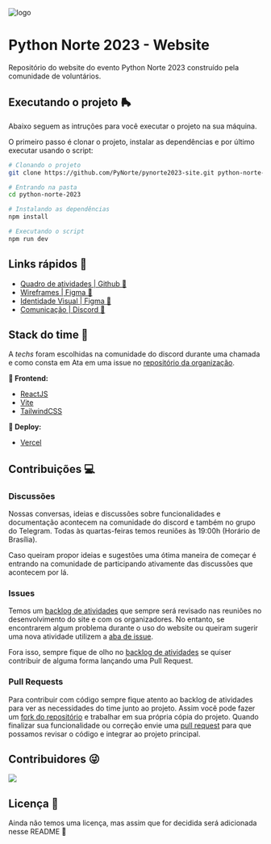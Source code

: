 ![logo](https://user-images.githubusercontent.com/71537090/232899441-728ba590-cb1d-4e42-9405-efcc89b25cb9.png)

# Python Norte 2023 - Website

Repositório do website do evento Python Norte 2023 construído pela comunidade de voluntários.

## Executando o projeto 🛼

Abaixo seguem as intruções para você executar o projeto na sua máquina.

O primeiro passo é clonar o projeto, instalar as dependências e por último executar usando o script:

```sh
# Clonando o projeto
git clone https://github.com/PyNorte/pynorte2023-site.git python-norte-2023

# Entrando na pasta
cd python-norte-2023

# Instalando as dependências
npm install

# Executando o script
npm run dev
```

## Links rápidos 🔗

- [Quadro de atividades | Github 🐙](https://github.com/orgs/PyNorte/projects/3)
- [Wireframes | Figma 🎨](https://www.figma.com/file/PPJFp5QmqQZ3l1ic7tBauK/Wireframes?node-id=0%3A1&t=74IYBYFch5PEtMVm-1)
- [Identidade Visual | Figma 🎨](https://www.figma.com/file/mBqLzPbN5zITsnTXX95HeX/Plano-Patrocinio?node-id=1%3A50&t=rAWAYr99I4BL77sK-1)
- [Comunicação | Discord 📲](https://discord.gg/K9uUF5uZDu)

## Stack do time 👥

A _techs_ foram escolhidas na comunidade do discord durante uma chamada e como consta em Ata em uma issue no [repositório da organização](https://github.com/PyNorte/pynorte2023-org/issues/32).

**🔮 Frontend:**

- [ReactJS](https://react.dev/)
- [Vite](https://vitejs.dev/)
- [TailwindCSS](https://tailwindcss.com/)

**🚀 Deploy:**

- [Vercel](https://vercel.com/)

## Contribuições 💻

### Discussões

Nossas conversas, ideias e discussões sobre funcionalidades e documentação acontecem na comunidade do discord e também no grupo do Telegram.
Todas às quartas-feiras temos reuniões às 19:00h (Horário de Brasília).

Caso queiram propor ideias e sugestões uma ótima maneira de começar é entrando na comunidade de participando ativamente das discussões que acontecem por lá.

### Issues

Temos um [backlog de atividades](https://github.com/orgs/PyNorte/projects/3) que sempre será revisado nas reuniões no desenvolvimento do site e com os organizadores. No entanto, se encontrarem algum problema durante o uso do website ou queiram sugerir uma nova atividade utilizem a [aba de issue](https://github.com/PyNorte/pynorte2023-site/issues).

Fora isso, sempre fique de olho no [backlog de atividades](https://github.com/orgs/PyNorte/projects/3) se quiser contribuir de alguma forma lançando uma Pull Request.

### Pull Requests

Para contribuir com código sempre fique atento ao backlog de atividades para ver as necessidades do time junto ao projeto. Assim você pode fazer um [fork do repositório](https://github.com/PyNorte/pynorte2023-site/fork) e trabalhar em sua própria cópia do projeto. Quando finalizar sua funcionalidade ou correção envie uma [pull request](https://github.com/PyNorte/pynorte2023-site/pulls) para que possamos revisar o código e integrar ao projeto principal.

## Contribuidores 😜

<a href="https://github.com/PyNorte/pynorte2023-site/graphs/contributors">
  <img src="https://contrib.rocks/image?repo=PyNorte/pynorte2023-site" />
</a>

## Licença 📃

Ainda não temos uma licença, mas assim que for decidida será adicionada nesse README 🫡
